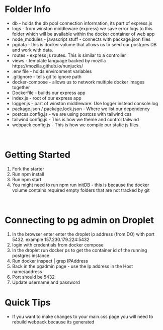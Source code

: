 # Folder Info

<ul>
    <li>db - holds the db pool connection information, its part of express.js</li>
    <li>logs - from winston middleware (express) we save error logs to this folder which will be available within the docker container of web app</li>
    <li>node_modules - javascript stuff - connects with package.json files</li>
    <li>pgdata - this is docker volume that allows us to seed our postgres DB and work with data.</li>
    <li>routes - express js routes. This is similar to a controller</li>
    <li>views - template language backed by mozilla https://mozilla.github.io/nunjucks/</li>
    <li>.env file - holds environment variables</li>
    <li>.gitignore - tells git to ignore path</li>
    <li>docker-compose - allows us to network multiple docker images together</li>
    <li>Dockerfile - builds our express app</li>
    <li>index.js - root of our express app</li>
    <li>logger.js - part of winston middleware. Use logger instead console.log</li>
    <li>package.json / package.lock.json - Where we list our dependency</li>
    <li>postcss.config.js - we are using postcss with tailwind css</li>
    <li>tailwind.config.js - This is how we theme and control tailwind</li>
    <li>webpack.config.js - This is how we compile our static js files.</li>
</ul>
<br/>

# Getting Started

<ol>
    <li>Fork the starter</li>
    <li>Run npm install</li>
    <li>Run npm start</li>
    <li>You might need to run npm run initDB - this is because the docker volume contains required empty folders that are not tracked by git</li>
</ol>
<br/>

# Connecting to pg admin on Droplet

<ol>
    <li>In the browser enter enter the droplet ip address (from DO) with port 5432. example 157.230.179.224:5432</li>
    <li>login with credentials from docker compose </li>
    <li>In the droplet run docker ps to get the container id of the running postgres instance </li>
    <li>Run docker inspect <dockerContainerId> | grep IPAddress </li>
    <li>Back in the pgadmin page - use the Ip address in the Host name/address</li>
    <li>Port should be 5432</li>
    <li>Update username and password</li>
</ol>

# Quick Tips

<ul>
    <li>If you want to make changes to your main.css page you will need to rebuild webpack because its generated</li>
</ul>
